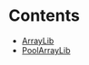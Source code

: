 # Contents

- [ArrayLib](ArrayLib.sol/library.ArrayLib.md)
- [PoolArrayLib](PoolArrayLib.sol/library.PoolArrayLib.md)
